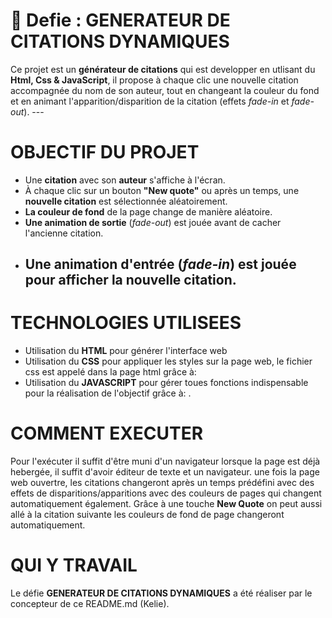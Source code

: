 
# 🎯 Defie : GENERATEUR DE CITATIONS DYNAMIQUES

Ce projet est un **générateur de citations** qui est developper en utlisant du **Html, Css & JavaScript**, il propose à chaque clic une nouvelle citation accompagnée du nom de son auteur, tout en changeant la couleur du fond et en animant l'apparition/disparition de la citation (effets *fade-in* et *fade-out*).
    ---

# OBJECTIF DU PROJET

  - Une **citation** avec son **auteur** s'affiche à l'écran.
  - À chaque clic sur un bouton **"New quote"** ou après un temps, une **nouvelle citation** est sélectionnée aléatoirement.
  - **La couleur de fond** de la page change de manière aléatoire.
  - **Une animation de sortie** (*fade-out*) est jouée avant de cacher l'ancienne citation.
  - **Une animation d'entrée** (*fade-in*) est jouée pour afficher la nouvelle citation.
    ---

 # TECHNOLOGIES UTILISEES

  - Utilisation du **HTML** pour générer l'interface web
  - Utilisation du **CSS** pour appliquer les styles sur la page web, le fichier css est appelé dans la page html grâce à:  <link rel="stylesheet" href="style.css">
  - Utilisation du **JAVASCRIPT** pour gérer toues  fonctions indispensable pour la réalisation de l'objectif grâce à:  <script src="script.js"></script>.

# COMMENT EXECUTER

  Pour l'exécuter il suffit d'être muni d'un navigateur lorsque la page est déjà hebergée, il suffit d'avoir éditeur de texte et un navigateur. une fois la page web ouvertre, les citations changeront après un temps prédéfini avec des effets de disparitions/apparitions avec des couleurs de pages qui changent automatiquement également. Grâce à une touche **New Quote** on peut aussi allé à la citation suivante les couleurs de fond de page changeront automatiquement. 

# QUI Y TRAVAIL

Le défie **GENERATEUR DE CITATIONS DYNAMIQUES** a été réaliser par le concepteur de ce README.md (Kelie).